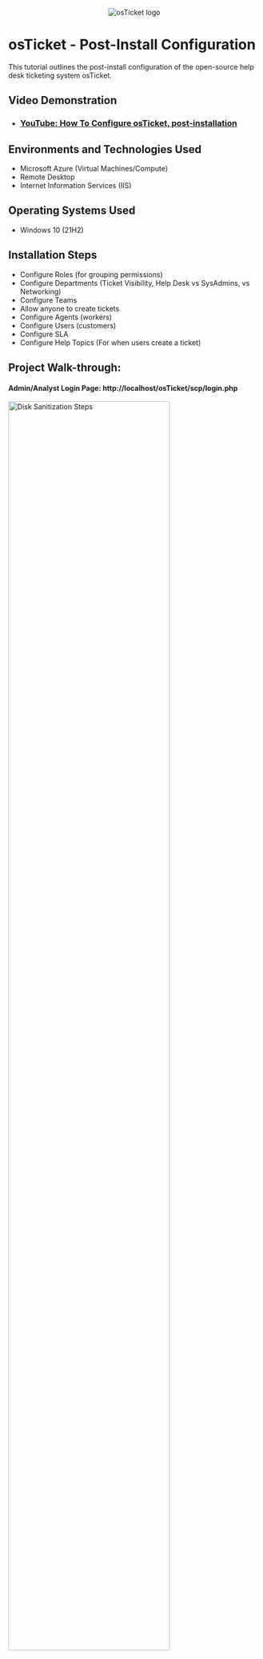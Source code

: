 <p align="center">
<img src="https://i.imgur.com/Clzj7Xs.png" alt="osTicket logo"/>
</p>

<h1>osTicket - Post-Install Configuration</h1>
This tutorial outlines the post-install configuration of the open-source help desk ticketing system osTicket.<br />


<h2>Video Demonstration</h2>

- ### [YouTube: How To Configure osTicket, post-installation]()

<h2>Environments and Technologies Used</h2>

- Microsoft Azure (Virtual Machines/Compute)
- Remote Desktop
- Internet Information Services (IIS)

<h2>Operating Systems Used </h2>

- Windows 10</b> (21H2)

<h2>Installation Steps</h2>

- Configure Roles (for grouping permissions)
- Configure Departments (Ticket Visibility, Help Desk vs SysAdmins, vs Networking)
- Configure Teams
- Allow anyone to create tickets 
- Configure Agents (workers)
- Configure Users (customers)
- Configure SLA
- Configure Help Topics (For when users create a ticket)

<h2>Project Walk-through:</h2>

<h4>Admin/Analyst Login Page:     http://localhost/osTicket/scp/login.php </h4>

<p>
  <img src="https://i.imgur.com/Svhum4U.png" height="80%" width="80%" alt="Disk Sanitization Steps"/>
<p>
<br />

<h4>End Users osTicket URL:      http://localhost/osTicket </h4>

<p>
  <img src="https://i.imgur.com/siNMSH3.png" height="80%" width="80%" alt="Disk Sanitization Steps"/>
<p>
<br />
  
<h4>Acknowledge Agent Panel vs Admin Panel</h4>
<p>
  <img src="https://i.imgur.com/iUzb0qq.png" height="80%" width="80%" alt="Disk Sanitization Steps"/>
  <img src="https://i.imgur.com/MIsuJ4f.png" height="80%" width="80%" alt="Disk Sanitization Steps"/>
<p>
<br />
  
<h4>Configure Roles (for grouping permissions)</h4>

- Admin Panel -> Agents -> Roles
    - Supreme Admin

<p>
  <img src="https://i.imgur.com/Sc5Y8gr.png" height="80%" width="80%" alt="Disk Sanitization Steps"/>
  <img src="https://i.imgur.com/Th7Ca2I.png" height="80%" width="80%" alt="Disk Sanitization Steps"/>
  <img src="https://i.imgur.com/q547YJ2.png" height="80%" width="80%" alt="Disk Sanitization Steps"/>
  <img src="https://i.imgur.com/VmzPYet.png" height="80%" width="80%" alt="Disk Sanitization Steps"/>
  <img src="https://i.imgur.com/8BghBkL.png" height="80%" width="80%" alt="Disk Sanitization Steps"/>
  <img src="https://i.imgur.com/QE5TKro.png" height="80%" width="80%" alt="Disk Sanitization Steps"/>
<p>
<br />

<h4>Configure Departments (Ticket Visibility, Help Desk vs SysAdmins, vs Networking)</h4>

- Admin Panel -> Agents -> Departments
    - SysAdmins

<p>
  <img src="https://i.imgur.com/jjGXKo3.png" height="80%" width="80%" alt="Disk Sanitization Steps"/>
  <img src="https://i.imgur.com/Cu6LNhp.png" height="80%" width="80%" alt="Disk Sanitization Steps"/>
  <img src="https://i.imgur.com/6iMtkEM.png" height="80%" width="80%" alt="Disk Sanitization Steps"/>
<p>
<br />

<h4>Configure Teams</h4>

- Admin Panel -> Agents -> Teams (Pull Agents from different Departments)
    - Online Banking

<p>
  <img src="https://i.imgur.com/EtOR2ge.png" height="80%" width="80%" alt="Disk Sanitization Steps"/>
  <img src="https://i.imgur.com/mACxyAq.png" height="80%" width="80%" alt="Disk Sanitization Steps"/>
  <img src="https://i.imgur.com/mjBcvAK.png" height="80%" width="80%" alt="Disk Sanitization Steps"/>
<p>
<br />

<h4>Allow anyone to create tickets</h4>

- Admin Panel -> Settings -> User Settings (UNCHECK: unregistered users can create tickets)
    - Registration Required: Require registration and login to create tickets

<p>
  <img src="https://i.imgur.com/XBjJWQq.png" height="80%" width="80%" alt="Disk Sanitization Steps"/>
<p>
<br />

<h4>Configure Agents (workers)</h4>

- Admin Panel -> Agents -> Add New
    - Jane (Dept: SysAdmins)
    - John (Dept: Support)

<p>
  <img src="https://i.imgur.com/m0chQA7.png" height="80%" width="80%" alt="Disk Sanitization Steps"/>
  <img src="https://i.imgur.com/DUUnjqP.png" height="80%" width="80%" alt="Disk Sanitization Steps"/>
  <img src="https://i.imgur.com/1kLtdrs.png" height="80%" width="80%" alt="Disk Sanitization Steps"/>
  <img src="https://i.imgur.com/CJWx4VS.png" height="80%" width="80%" alt="Disk Sanitization Steps"/>
  <img src="https://i.imgur.com/At0fdHK.png" height="80%" width="80%" alt="Disk Sanitization Steps"/>
  <img src="https://i.imgur.com/HKRMZai.png" height="80%" width="80%" alt="Disk Sanitization Steps"/>
  <img src="https://i.imgur.com/GTRPftt.png" height="80%" width="80%" alt="Disk Sanitization Steps"/>
<p>
<br />

<h4>Configure Users (customers)</h4>

- Agent Panel -> Users -> Add New
    - Karen
    - Ken

<p>
  <img src="https://i.imgur.com/bMurkiz.png" height="80%" width="80%" alt="Disk Sanitization Steps"/>
  <img src="https://i.imgur.com/oKAQmHg.png" height="80%" width="80%" alt="Disk Sanitization Steps"/>
<p>
<br />

<h4>Configure SLA</h4>

- Admin Panel -> Manage -> SLA
    - Sev-A (Grace Period: 1 hour, Schedule: 24/7)
    - Sev-B (Grace Period: 4 hours, Schedule: 24/7)
    - Sev-C (Grace Period: 8 hours, Business Hours)

<p>
  <img src="https://i.imgur.com/BeV5CNT.png" height="80%" width="80%" alt="Disk Sanitization Steps"/>
  <img src="https://i.imgur.com/WrKN8qa.png" height="80%" width="80%" alt="Disk Sanitization Steps"/>
  <img src="https://i.imgur.com/q5pHGPQ.png" height="80%" width="80%" alt="Disk Sanitization Steps"/>
  <img src="https://i.imgur.com/VjqP1cS.png" height="80%" width="80%" alt="Disk Sanitization Steps"/>
  <img src="https://i.imgur.com/wSPHw0a.png" height="80%" width="80%" alt="Disk Sanitization Steps"/>
<p>
<br />

<h4>Configure Help Topics (For when users create a ticket)</h4>
- Admin Panel -> Manage -> Help Topics
    - Business Critical Outage
    - Personal Computer Issues
    - Equipment Request
    - Password Reset
    - Other

<p>
  <img src="https://i.imgur.com/cY9YsUL.png" height="80%" width="80%" alt="Disk Sanitization Steps"/>
  <img src="https://i.imgur.com/45FfhfR.png" height="80%" width="80%" alt="Disk Sanitization Steps"/>
  <img src="https://i.imgur.com/ZgPTW6M.png" height="80%" width="80%" alt="Disk Sanitization Steps"/>
  <img src="https://i.imgur.com/ZgPTW6M.png" height="80%" width="80%" alt="Disk Sanitization Steps"/>
  <img src="https://i.imgur.com/58X5iFJ.png" height="80%" width="80%" alt="Disk Sanitization Steps"/>
  <img src="https://i.imgur.com/EAr3vkh.png" height="80%" width="80%" alt="Disk Sanitization Steps"/>
<p>
<br />

  [Continue Here](https://github.com/niiobdavid/ticket-lifecycle)
